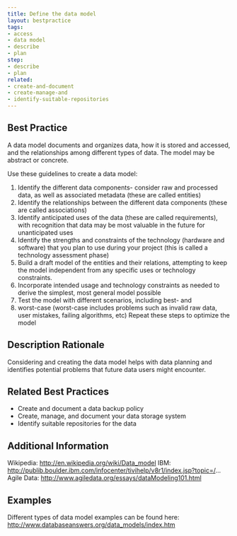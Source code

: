 ```yaml
---
title: Define the data model
layout: bestpractice
tags:
- access
- data model
- describe
- plan
step:
- describe
- plan
related:
- create-and-document
- create-manage-and
- identify-suitable-repositories
---
```


## Best Practice
A data model documents and organizes data, how it is stored and accessed, and the relationships among different types of data. The model may be abstract or concrete.

Use these guidelines to create a data model:

1. Identify the different data components- consider raw and processed data, as well as associated metadata (these are called entities)
2. Identify the relationships between the different data components (these are called associations)
3. Identify anticipated uses of the data (these are called requirements), with recognition that data may be most valuable in the future for unanticipated uses
4. Identify the strengths and constraints of the technology (hardware and software) that you plan to use during your project (this is called a technology assessment phase)
5. Build a draft model of the entities and their relations, attempting to keep the model independent from any specific uses or technology constraints.
6. Incorporate intended usage and technology constraints as needed to derive the simplest, most general model possible
7. Test the model with different scenarios, including best- and
8. worst-case (worst-case includes problems such as invalid raw data, user mistakes, failing algorithms, etc)
Repeat these steps to optimize the model

## Description Rationale
Considering and creating the data model helps with data planning and identifies potential problems that future data users might encounter.

## Related Best Practices
- Create and document a data backup policy
- Create, manage, and document your data storage system
- Identify suitable repositories for the data

## Additional Information
Wikipedia: http://en.wikipedia.org/wiki/Data_model
IBM: http://publib.boulder.ibm.com/infocenter/tivihelp/v8r1/index.jsp?topic=/...
Agile Data: http://www.agiledata.org/essays/dataModeling101.html

## Examples
Different types of data model examples can be found here: http://www.databaseanswers.org/data_models/index.htm
